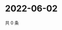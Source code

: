 # 2022-06-02

共 0 条

<!-- BEGIN WEIBO -->
<!-- 最后更新时间 Thu Jun 02 2022 15:17:26 GMT+0800 (China Standard Time) -->

<!-- END WEIBO -->
